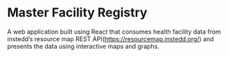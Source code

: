 # Master Facility Registry

A web application built using React that consumes health facility data from instedd’s resource map REST API(https://resourcemap.instedd.org/) and presents the data using interactive maps and graphs.  
